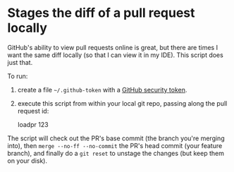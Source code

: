 Stages the diff of a pull request locally
=========================================

GitHub's ability to view pull requests online is great, but there are times I want the same diff locally (so that I can view it in my IDE). This script does just that.

To run:

1. create a file `~/.github-token` with a [GitHub security token][1].
2. execute this script from within your local git repo, passing along the pull request id:

    loadpr 123

The script will check out the PR's base commit (the branch you're merging into), then `merge --no-ff --no-commit` the PR's head commit (your feature branch), and finally do a `git reset` to unstage the changes (but keep them on your disk).

[1]: https://github.com/settings/applications
